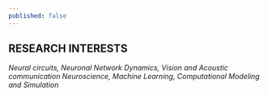 ```yaml
---
published: false
---
```

## RESEARCH INTERESTS

_Neural circuits, Neuronal Network Dynamics, Vision and Acoustic
communication Neuroscience, Machine Learning, Computational
Modeling and Simulation_
